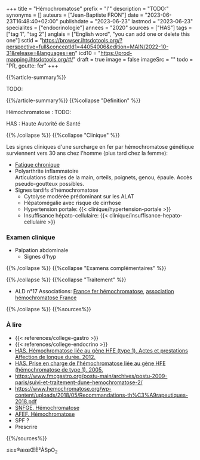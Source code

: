 +++
title = "Hémochromatose"
prefix = "l'"
description = "TODO:"
synonyms = []
auteurs = ["Jean-Baptiste FRON"]
date = "2023-06-23T16:48:40+02:00"
publishdate = "2023-06-23"
lastmod = "2023-06-23"
specialites = ["endocrinologie"]
annees = "2020"
sources = ["HAS"]
tags = ["tag 1", "tag 2"]
anglais = ["English word", "you can add one or delete this one"]
sctid = "https://browser.ihtsdotools.org/?perspective=full&conceptId1=44054006&edition=MAIN/2022-10-31&release=&languages=en"
icd10 = "https://prod-mapping.ihtsdotools.org/#/"
draft = true
image = false
imageSrc = ""
todo = "PR, goutte: fer"
+++

{{%article-summary%}}


TODO:

{{%/article-summary%}}
{{%collapse "Définition" %}}

Hémochromatose
: TODO:

HAS
: Haute Autorité de Santé

{{% /collapse %}}
{{%collapse "Clinique" %}}

Les signes cliniques d'une surcharge en fer par hémochromatose génétique surviennent vers 30 ans chez l'homme (plus tard chez la femme):

- [Fatigue chronique](/tags/fatigue/)
- Polyarthrite inflammatoire  
  Articulations distales de la main, orteils, poignets, genou, épaule. Accès pseudo-goutteux possibles.
- Signes tardifs d'hémochromatose
  - Cytolyse modérée prédominant sur les ALAT
  - Hépatomégalie avec risque de cirrhose
  - Hypertension portale: {{< clinique/hypertension-portale >}}
  - Insuffisance hépato-cellulaire: {{< clinique/insuffisance-hepato-cellulaire >}}

### Examen clinique

- Palpation abdominale
  - Signes d'hyp

{{% /collapse %}}
{{%collapse "Examens complémentaires" %}}


{{% /collapse %}}
{{%collapse "Traitement" %}}

- ALD n°17
Associations: [France fer hémochromatose](https://www.hemochromatose.org), [association hémochromatose France](https://www.hemochromatose.fr/)

{{% /collapse %}}
{{%sources%}}

### À lire

- {{< references/college-gastro >}}
- {{< references/college-endocrino >}}
- [HAS. Hémochromatose liée au gène HFE (type 1). Actes et prestations Affection de longue durée. 2012.](https://www.has-sante.fr/jcms/c_592228/fr/ald-n17-actes-et-prestations-sur-hemochromatose-actualisation-juin-2012)
- [HAS. Prise en charge de l'hémochromatose liée au gène HFE (hémochromatose de type 1). 2005.](https://www.has-sante.fr/jcms/c_432802/fr/prise-en-charge-de-l-hemochromatose-liee-au-gene-hfe-hemochromatose-de-type-1)
- <https://www.fmcgastro.org/postu-main/archives/postu-2009-paris/suivi-et-traitement-dune-hemochromatose-2/>
- <https://www.hemochromatose.org/wp-content/uploads/2018/05/Recommandations-th%C3%A9rapeutiques-2018.pdf>
- [SNFGE. Hémochromatose](https://www.snfge.org/content/hemochromatose)
- [AFEF. Hémochromatose](https://afef.asso.fr/la-maladie/maladies/hemochromatose/)
- SPF ?
- Prescrire

{{%/sources%}}

≤≥±®æœŒÈ³ÂSpO<sub>2</sub>
